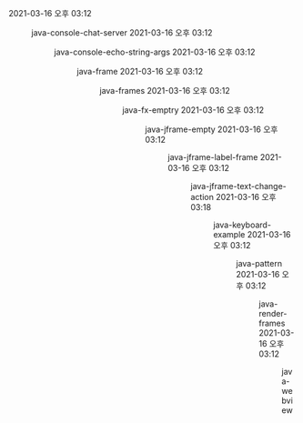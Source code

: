 
2021-03-16  오후 03:12    <DIR>          java-console-chat-server
2021-03-16  오후 03:12    <DIR>          java-console-echo-string-args
2021-03-16  오후 03:12    <DIR>          java-frame
2021-03-16  오후 03:12    <DIR>          java-frames
2021-03-16  오후 03:12    <DIR>          java-fx-emptry
2021-03-16  오후 03:12    <DIR>          java-jframe-empty
2021-03-16  오후 03:12    <DIR>          java-jframe-label-frame
2021-03-16  오후 03:12    <DIR>          java-jframe-text-change-action
2021-03-16  오후 03:18    <DIR>          java-keyboard-example
2021-03-16  오후 03:12    <DIR>          java-pattern
2021-03-16  오후 03:12    <DIR>          java-render-frames
2021-03-16  오후 03:12    <DIR>          java-webview
